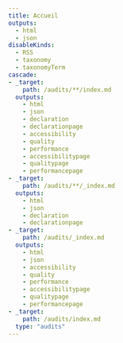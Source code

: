 ```yaml
---
title: Accueil
outputs:
  - html
  - json
disableKinds:
  - RSS
  - taxonomy
  - taxonomyTerm
cascade:
- _target:
    path: /audits/**/index.md
  outputs:
    - html
    - json
    - declaration
    - declarationpage
    - accessibility
    - quality
    - performance
    - accessibilitypage
    - qualitypage
    - performancepage
- _target:
    path: /audits/**/_index.md
  outputs:
    - html
    - json
    - declaration
    - declarationpage
- _target:
    path: /audits/_index.md
  outputs:
    - html
    - json
    - accessibility
    - quality
    - performance
    - accessibilitypage
    - qualitypage
    - performancepage
- _target:
    path: /audits/index.md
  type: "audits"
---
```

